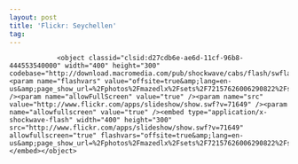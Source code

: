 ```yaml
---
layout: post
title: 'Flickr: Seychellen'
tag: 
---
```



                <object classid="clsid:d27cdb6e-ae6d-11cf-96b8-444553540000" width="400" height="300" codebase="http://download.macromedia.com/pub/shockwave/cabs/flash/swflash.cab#version=6,0,40,0"><param name="flashvars" value="offsite=true&amp;lang=en-us&amp;page_show_url=%2Fphotos%2Fmazedlx%2Fsets%2F72157626006290822%2Fshow%2F&amp;page_show_back_url=%2Fphotos%2Fmazedlx%2Fsets%2F72157626006290822%2F&amp;set_id=72157626006290822&amp;jump_to=" /><param name="allowFullScreen" value="true" /><param name="src" value="http://www.flickr.com/apps/slideshow/show.swf?v=71649" /><param name="allowfullscreen" value="true" /><embed type="application/x-shockwave-flash" width="400" height="300" src="http://www.flickr.com/apps/slideshow/show.swf?v=71649" allowfullscreen="true" flashvars="offsite=true&amp;lang=en-us&amp;page_show_url=%2Fphotos%2Fmazedlx%2Fsets%2F72157626006290822%2Fshow%2F&amp;page_show_back_url=%2Fphotos%2Fmazedlx%2Fsets%2F72157626006290822%2F&amp;set_id=72157626006290822&amp;jump_to="></embed></object>
            
